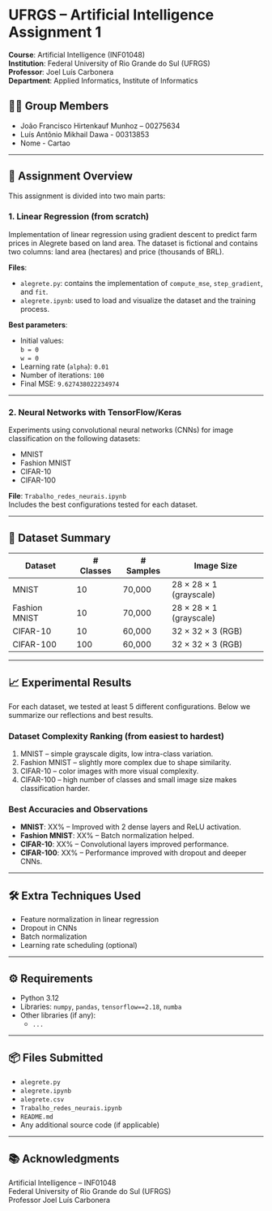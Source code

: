 
# UFRGS – Artificial Intelligence Assignment 1

**Course**: Artificial Intelligence (INF01048)  
**Institution**: Federal University of Rio Grande do Sul (UFRGS)  
**Professor**: Joel Luís Carbonera  
**Department**: Applied Informatics, Institute of Informatics  

## 🧑‍💻 Group Members

- João Francisco Hirtenkauf Munhoz – 00275634
- Luís Antônio Mikhail Dawa - 00313853
- Nome - Cartao

---

## 📍 Assignment Overview

This assignment is divided into two main parts:

### 1. Linear Regression (from scratch)

Implementation of linear regression using gradient descent to predict farm prices in Alegrete based on land area. The dataset is fictional and contains two columns: land area (hectares) and price (thousands of BRL).

**Files**:
- `alegrete.py`: contains the implementation of `compute_mse`, `step_gradient`, and `fit`.
- `alegrete.ipynb`: used to load and visualize the dataset and the training process.

**Best parameters**:
- Initial values:  
  `b = 0`  
  `w = 0`  
- Learning rate (`alpha`): `0.01`  
- Number of iterations: `100`  
- Final MSE: `9.627438022234974`

---

### 2. Neural Networks with TensorFlow/Keras

Experiments using convolutional neural networks (CNNs) for image classification on the following datasets:

- MNIST
- Fashion MNIST
- CIFAR-10
- CIFAR-100

**File**: `Trabalho_redes_neurais.ipynb`  
Includes the best configurations tested for each dataset.

---

## 🧪 Dataset Summary

| Dataset        | # Classes | # Samples | Image Size            |
|----------------|-----------|-----------|------------------------|
| MNIST          | 10        | 70,000    | 28 × 28 × 1 (grayscale)|
| Fashion MNIST  | 10        | 70,000    | 28 × 28 × 1 (grayscale)|
| CIFAR-10       | 10        | 60,000    | 32 × 32 × 3 (RGB)      |
| CIFAR-100      | 100       | 60,000    | 32 × 32 × 3 (RGB)      |

---

## 📈 Experimental Results

For each dataset, we tested at least 5 different configurations. Below we summarize our reflections and best results.

### Dataset Complexity Ranking (from easiest to hardest)

1. MNIST – simple grayscale digits, low intra-class variation.  
2. Fashion MNIST – slightly more complex due to shape similarity.  
3. CIFAR-10 – color images with more visual complexity.  
4. CIFAR-100 – high number of classes and small image size makes classification harder.

### Best Accuracies and Observations

- **MNIST**: XX% – Improved with 2 dense layers and ReLU activation.  
- **Fashion MNIST**: XX% – Batch normalization helped.  
- **CIFAR-10**: XX% – Convolutional layers improved performance.  
- **CIFAR-100**: XX% – Performance improved with dropout and deeper CNNs.

---

## 🛠️ Extra Techniques Used

- Feature normalization in linear regression  
- Dropout in CNNs  
- Batch normalization  
- Learning rate scheduling (optional)  

---

## ⚙️ Requirements

- Python 3.12  
- Libraries: `numpy`, `pandas`, `tensorflow==2.18`, `numba`  
- Other libraries (if any):  
  - `...`

---

## 📦 Files Submitted

- `alegrete.py`
- `alegrete.ipynb`
- `alegrete.csv`
- `Trabalho_redes_neurais.ipynb`
- `README.md`
- Any additional source code (if applicable)

---

## 📚 Acknowledgments

Artificial Intelligence – INF01048  
Federal University of Rio Grande do Sul (UFRGS)  
Professor Joel Luís Carbonera
